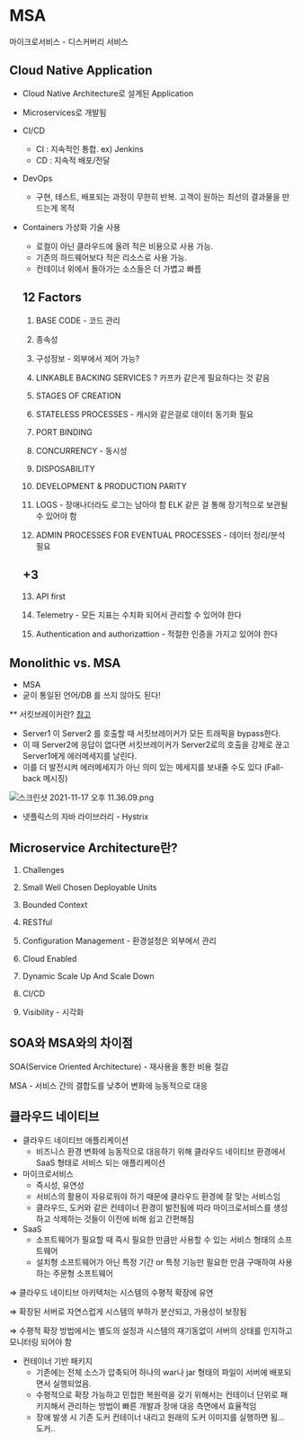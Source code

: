 # MSA

마이크로서비스 - 디스커버리 서비스

## Cloud Native Application

- Cloud Native Architecture로 설계된 Application
- Microservices로 개발됨
- CI/CD
  - CI : 지속적인 통합. ex) Jenkins
  - CD : 지속적 배포/전달
- DevOps
  - 구현, 테스트, 배포되는 과정이 무한히 반복. 고객이 원하는 최선의 결과물을 만드는게 목적
- Containers 가상화 기술 사용
  - 로컬이 아닌 클라우드에 올려 적은 비용으로 사용 가능.
  - 기존의 하드웨어보다 적은 리소스로 사용 가능.
  - 컨테이너 위에서 돌아가는 소스들은 더 가볍고 빠름

  ## 12 Factors

  1) BASE CODE - 코드 관리

  2) 종속성

  3) 구성정보 - 외부에서 제어 가능?

  4) LINKABLE BACKING SERVICES ? 카프카 같은게 필요하다는 것 같음

  5) STAGES OF CREATION

  6) STATELESS PROCESSES - 캐시와 같은걸로 데이터 동기화 필요

  7) PORT BINDING

  8) CONCURRENCY - 동시성

  9) DISPOSABILITY

  10) DEVELOPMENT & PRODUCTION PARITY

  11) LOGS - 장애나더라도 로그는 남아야 함 ELK 같은 걸 통해 장기적으로 보관될 수 있어야 함

  12) ADMIN PROCESSES FOR EVENTUAL PROCESSES - 데이터 정리/분석 필요

  ## +3

  13) API first

  14) Telemetry - 모든 지표는 수치화 되어서 관리할 수 있어야 한다

  15) Authentication and authorizattion - 적절한 인증을 가지고 있어야 한다


## Monolithic vs. MSA

- MSA
- 굳이 통일된 언어/DB 를 쓰지 않아도 된다!

** 서킷브레이커란? [참고]([https://qwer9412.tistory.com/2](https://qwer9412.tistory.com/2))

- Server1 이 Server2 를 호출할 때 서킷브레이커가 모든 트래픽을 bypass한다.
- 이 때 Server2에 응답이 없다면 서킷브레이커가 Server2로의 호출을 강제로 끊고 Server1에게
  에러메세지를 날린다.
- 이를 더 발전시켜 에러메세지가 아닌 의미 있는 메세지를 보내줄 수도 있다 (Fall-back 메시징)

![스크린샷 2021-11-17 오후 11.36.09.png](MSA%203442552ad45c4e8ebf452c89275e8cfa/%E1%84%89%E1%85%B3%E1%84%8F%E1%85%B3%E1%84%85%E1%85%B5%E1%86%AB%E1%84%89%E1%85%A3%E1%86%BA_2021-11-17_%E1%84%8B%E1%85%A9%E1%84%92%E1%85%AE_11.36.09.png)

- 넷플릭스의 자바 라이브러리 - Hystrix

## Microservice Architecture란?

1) Challenges

2) Small Well Chosen Deployable Units

3) Bounded Context

4) RESTful

5) Configuration Management - 환경설정은 외부에서 관리

6) Cloud Enabled

7) Dynamic Scale Up And Scale Down

8) CI/CD

9) Visibility - 시각화

## SOA와 MSA와의 차이점

SOA(Service Oriented Architecture) - 재사용을 통한 비용 절감

MSA - 서비스 간의 결합도를 낮추어 변화에 능동적으로 대응

## 클라우드 네이티브

- 클라우드 네이티브 애플리케이션
  - 비즈니스 환경 변화에 능동적으로 대응하기 위해 클라우드 네이티브 환경에서 SaaS 형태로 서비스 되는 애플리케이션
- 마이크로서비스
  - 즉시성, 유연성
  - 서비스의 활용이 자유로워야 하기 때문에 클라우드 환경에 잘 맞는 서비스임
  - 클라우드, 도커와 같은 컨테이너 환경이 발전됨에 따라 마이크로서비스를 생성하고 삭제하는 것들이
    이전에 비해 쉽고 간편해짐
- SaaS
  - 소프트웨어가 필요할 때 즉시 필요한 만큼만 사용할 수 있는 서비스 형태의 소프트웨어
  - 설치형 소프트웨어가 아닌 특정 기간 or 특정 기능만 필요한 만큼 구매하여 사용하는 주문형 소프트웨어


⇒ 클라우드 네이티브 아키텍처는 시스템의 수평적 확장에 유연

⇒ 확장된 서버로 자연스럽게 시스템의 부하가 분산되고, 가용성이 보장됨

⇒ 수평적 확장 방법에서는 별도의 설정과 시스템의 재기동없이 서버의 상태를 인지하고 모니터링 되어야 함

- 컨테이너 기반 패키지
  - 기존에는 전체 소스가 압축되어 하나의 war나 jar 형태의 파일이 서버에 배포되면서 실행되었음.
  - 수평적으로 확장 가능하고 민첩한 복원력을 갖기 위해서는 컨테이너 단위로 패키지해서 관리하는 방법이 빠른 개발과 장애 대응 측면에서 효율적임
  - 장애 발생 시 기존 도커 컨테이너 내리고 원래의 도커 이미지를 실행하면 됨... 도커..